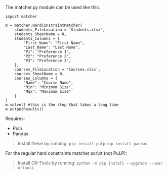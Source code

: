 The matcher.py module can be used like this:
```
import matcher

m = matcher.HardConstraintMatcher(
    students_FileLocation = 'Students.xlsx',
    students_SheetName = 0,
    students_Columns = {
        "First_Name": "First Name",
        "Last_Name": "Last Name",
        "P1": "Preference 1",
        "P2": "Preference 2",
        "P3": "Preference 3",
    },
    courses_FileLocation = 'Courses.xlsx',
    courses_SheetName = 0,
    courses_Columns = {
        "Name": "Course Name",
        "Min": "Minimum Size",
        "Max": "Maximum Size"
    }
)
m.solve() #this is the step that takes a long time
m.outputResults()
```

Requires:
- Pulp
- Pandas
>Install these by running:
>`pip install pulp`
>`pip install pandas`

For the regular hard constraints matcher script (not PuLP):
>Install OR-Tools by running:
>`python -m pip install --upgrade --user ortools`
